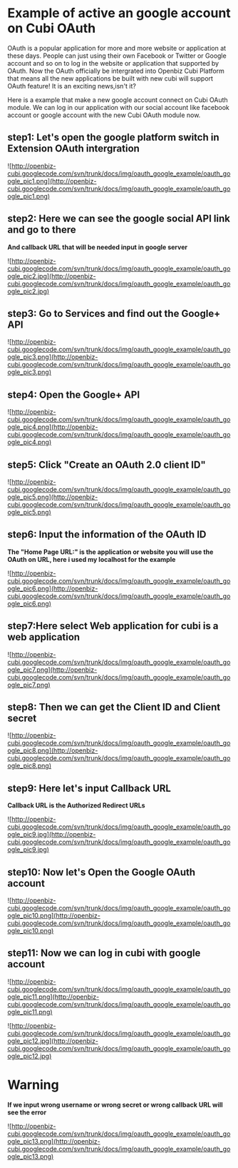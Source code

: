 # Example of active an google account on Cubi OAuth #

OAuth is a popular application for more and more website or application at these days.
People can just using their own Facebook or Twitter or Google account and so on to log in the website or application that supported by OAuth.
Now the OAuth officially be intergrated into Openbiz Cubi Platform that means all the new applications be built with new cubi will support OAuth feature!
It is an exciting news,isn't it?

Here is a example that make a new google account connect on Cubi OAuth module.
We can log in our application with our social account like facebook account or google account with the new Cubi OAuth module now.

## step1: Let's open the google platform switch in Extension OAuth intergration ##
![http://openbiz-cubi.googlecode.com/svn/trunk/docs/img/oauth_google_example/oauth_google_pic1.png](http://openbiz-cubi.googlecode.com/svn/trunk/docs/img/oauth_google_example/oauth_google_pic1.png)

## step2: Here we can see the google social API link and go to there ##
**And callback URL that will be needed input in google server**

![http://openbiz-cubi.googlecode.com/svn/trunk/docs/img/oauth_google_example/oauth_google_pic2.jpg](http://openbiz-cubi.googlecode.com/svn/trunk/docs/img/oauth_google_example/oauth_google_pic2.jpg)

## step3: Go to Services and find out the Google+ API ##
![http://openbiz-cubi.googlecode.com/svn/trunk/docs/img/oauth_google_example/oauth_google_pic3.png](http://openbiz-cubi.googlecode.com/svn/trunk/docs/img/oauth_google_example/oauth_google_pic3.png)

## step4: Open the Google+ API ##
![http://openbiz-cubi.googlecode.com/svn/trunk/docs/img/oauth_google_example/oauth_google_pic4.png](http://openbiz-cubi.googlecode.com/svn/trunk/docs/img/oauth_google_example/oauth_google_pic4.png)

## step5: Click "Create an OAuth 2.0 client ID" ##
![http://openbiz-cubi.googlecode.com/svn/trunk/docs/img/oauth_google_example/oauth_google_pic5.png](http://openbiz-cubi.googlecode.com/svn/trunk/docs/img/oauth_google_example/oauth_google_pic5.png)

## step6: Input the information of the OAuth ID ##
**The "Home Page URL:" is the application or website you will use the OAuth on URL, here i used my localhost for the example**

![http://openbiz-cubi.googlecode.com/svn/trunk/docs/img/oauth_google_example/oauth_google_pic6.png](http://openbiz-cubi.googlecode.com/svn/trunk/docs/img/oauth_google_example/oauth_google_pic6.png)

## step7:Here select Web application for cubi is a web application ##
![http://openbiz-cubi.googlecode.com/svn/trunk/docs/img/oauth_google_example/oauth_google_pic7.png](http://openbiz-cubi.googlecode.com/svn/trunk/docs/img/oauth_google_example/oauth_google_pic7.png)

## step8: Then we can get the Client ID and Client secret ##
![http://openbiz-cubi.googlecode.com/svn/trunk/docs/img/oauth_google_example/oauth_google_pic8.png](http://openbiz-cubi.googlecode.com/svn/trunk/docs/img/oauth_google_example/oauth_google_pic8.png)

## step9: Here let's input Callback URL ##
**Callback URL is the Authorized Redirect URLs**

![http://openbiz-cubi.googlecode.com/svn/trunk/docs/img/oauth_google_example/oauth_google_pic9.jpg](http://openbiz-cubi.googlecode.com/svn/trunk/docs/img/oauth_google_example/oauth_google_pic9.jpg)

## step10: Now let's Open the Google OAuth account ##
![http://openbiz-cubi.googlecode.com/svn/trunk/docs/img/oauth_google_example/oauth_google_pic10.png](http://openbiz-cubi.googlecode.com/svn/trunk/docs/img/oauth_google_example/oauth_google_pic10.png)

## step11: Now we can log in cubi with google account ##
![http://openbiz-cubi.googlecode.com/svn/trunk/docs/img/oauth_google_example/oauth_google_pic11.png](http://openbiz-cubi.googlecode.com/svn/trunk/docs/img/oauth_google_example/oauth_google_pic11.png)

![http://openbiz-cubi.googlecode.com/svn/trunk/docs/img/oauth_google_example/oauth_google_pic12.jpg](http://openbiz-cubi.googlecode.com/svn/trunk/docs/img/oauth_google_example/oauth_google_pic12.jpg)

# Warning #
**If we input wrong username or wrong secret or wrong callback URL will see the error**

![http://openbiz-cubi.googlecode.com/svn/trunk/docs/img/oauth_google_example/oauth_google_pic13.png](http://openbiz-cubi.googlecode.com/svn/trunk/docs/img/oauth_google_example/oauth_google_pic13.png)